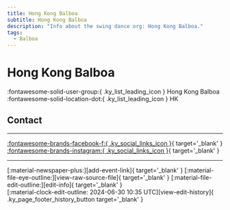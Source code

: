 ```yaml
---
title: Hong Kong Balboa
subtitle: Hong Kong Balboa
description: "Info about the swing dance org: Hong Kong Balboa."
tags:
  - Balboa
---
```


# Hong Kong Balboa

:fontawesome-solid-user-group:{ .ky_list_leading_icon } Hong Kong Balboa  
:fontawesome-solid-location-dot:{ .ky_list_leading_icon } HK  


## Contact


---

 [:fontawesome-brands-facebook-f:{ .ky_social_links_icon }](https://www.facebook.com/groups/356823061817248){ target='_blank' } [:fontawesome-brands-instagram:{ .ky_social_links_icon }](https://instagram.com/hongkongbalboa){ target='_blank' }

---

<div class="ky_page_footer" markdown>
<div class="ky_page_footer_trailing" markdown="span">
[:material-newspaper-plus:][add-event-link]{ target='_blank' }
[:material-file-eye-outline:][view-raw-source-file]{ target='_blank' }
[:material-file-edit-outline:][edit-info]{ target='_blank' }
</div>
<div class="ky_page_footer_leading" markdown="span">
[:material-clock-edit-outline: 2024-06-30 10:35 UTC][view-edit-history]{ .ky_page_footer_history_button target='_blank' }
</div>
</div>

[add-event-link]: https://github.com/swingdance/events/issues/new?assignees=&labels=add+event&projects=&template=02-add_entity.yml&title=%5Bhk%5D%20%3CName%3E&region=hk&province=HK&city=HK&org_id=hong-kong-balboa "Add Event"
[view-raw-source-file]: https://github.com/swingdance/orgs/blob/main/hk/hong-kong-balboa.json "View Raw Source File"
[edit-info]: https://github.com/swingdance/orgs/issues/new?assignees=&labels=update+org&projects=&template=03-update_entity.yml&title=%5Bhk%5D%20Hong%20Kong%20Balboa&region=hk&id=hong-kong-balboa&name=Hong%20Kong%20Balboa "Edit Info"

[view-edit-history]: https://github.com/swingdance/orgs/commits/main/hk/hong-kong-balboa.json "View Edit History"
